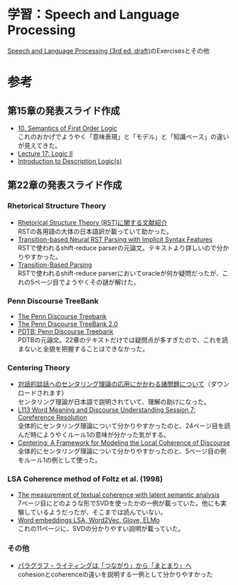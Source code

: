 # 学習：Speech and Language Processing
[Speech and Language Processing (3rd ed. draft)](https://web.stanford.edu/~jurafsky/slp3/)のExercisesとその他

# 参考
## 第15章の発表スライド作成
- [10. Semantics of First Order Logic](https://leanprover.github.io/logic_and_proof/semantics_of_first_order_logic.html)  
これのおかげでようやく「意味表現」と「モデル」と「知識ベース」の違いが見えてきた。
- [Lecture 17: Logic II](https://web.stanford.edu/class/archive/cs/cs221/cs221.1186/lectures/logic2.pdf)
- [Introduction to Description Logic(s)](http://www.lia.deis.unibo.it/Courses/AI/fundamentalsAI2010-11/lucidi/IntroDL.pdf)

## 第22章の発表スライド作成
### Rhetorical Structure Theory
- [Rhetorical Structure Theory (RST)に関する文献紹介](http://www.lr.pi.titech.ac.jp/ps/shinmori_2001_05_29.pdf)  
RSTの各用語の大体の日本語訳が載っていて助かった。
- [Transition-based Neural RST Parsing with Implicit Syntax Features](https://aclanthology.org/C18-1047.pdf)  
RSTで使われるshift-reduce parserの元論文。テキストより詳しいので分かりやすかった。
- [Transition-Based Parsing](https://courseworks2.columbia.edu/courses/103731/files/7951591/)  
RSTで使われるshift-reduce parserにおいてoracleが何か疑問だったが、これの5ページ目でようやくその謎が解けた。

### Penn Discourse TreeBank
- [The Penn Discourse Treebank](http://www.lrec-conf.org/proceedings/lrec2004/pdf/618.pdf)
- [The Penn Discourse TreeBank 2.0](http://www.lrec-conf.org/proceedings/lrec2008/pdf/754_paper.pdf)
- [PDTB: Penn Discourse Treebank](https://www.seas.upenn.edu/~pdtb/)  
PDTBの元論文。22章のテキストだけでは疑問点が多すぎたので、これを読まないと全貌を把握することはできなかった。

### Centering Theory
- [対話的談話へのセンタリング理論の応用にかかわる諸問題について](https://mie-u.repo.nii.ac.jp/index.php?action=pages_view_main&active_action=repository_action_common_download&item_id=1402&item_no=1&attribute_id=17&file_no=1&page_id=13&block_id=21)（ダウンロードされます）  
センタリング理論が日本語で説明されていて、理解の助けになった。
- [L113 Word Meaning and Discourse Understanding Session 7: Coreference Resolution](https://www.cl.cam.ac.uk/teaching/1112/L113/session7-1x2.pdf)  
全体的にセンタリング理論について分かりやすかったのと、24ページ目を読んだ時にようやくルール1の意味が分かった気がする。
- [Centering: A Framework for Modeling the Local Coherence of Discourse](https://aclanthology.org/J95-2003.pdf)  
全体的にセンタリング理論について分かりやすかったのと、5ページ目の例をルール1の例として使った。

### LSA Coherence method of Foltz et al. (1998)
- [The measurement of textual coherence with latent semantic analysis](http://www.plainly.com.au/wp-content/uploads/2014/05/document.pdf)  
7ページ目にどのような形でSVDを使ったかの一例が載っていた。他にも実験しているようだったが、そこまでは読んでいない。
- [Word embeddings LSA, Word2Vec, Glove, ELMo](https://people.eng.unimelb.edu.au/mbouadjenek/papers/wordembed.pdf)  
これの11ページに、SVDの分かりやすい説明が載っていた。

### その他
- [パラグラフ・ライティングは「つながり」から「まとまり」へ](https://ir.lib.hiroshima-u.ac.jp/files/public/4/40429/2016062114190092375/BullTheoryPracticeSecEdu_62_71.pdf)  
cohesionとcoherenceの違いを説明する一例として分かりやすかった